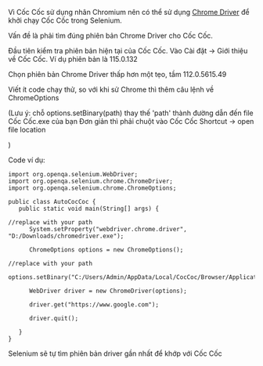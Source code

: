 
Vì Cốc Cốc sử dụng nhân Chromium nên có thể sử dụng [Chrome Driver](https://chromedriver.chromium.org/downloads) để khởi chạy Cốc Cốc trong Selenium.

Vấn đề là phải tìm đúng phiên bản Chrome Driver cho Cốc Cốc.

Đầu tiên kiểm tra phiên bản hiện tại của Cốc Cốc. Vào Cài đặt -> Giới thiệu về Cốc Cốc. Ví dụ phiên bản là 115.0.132

Chọn phiên bản Chrome Driver thấp hơn một tẹo, tầm 112.0.5615.49

Viết ít code chạy thử, so với khi sử Chrome thì thêm câu lệnh về ChromeOptions 

(Lưu ý: chỗ options.setBinary(path) thay thế 'path' thành đường dẫn đến file Cốc Cốc.exe của bạn
Đơn giản thì phải chuột vào Cốc Cốc Shortcut -> open file location


)

Code ví dụ:

    import org.openqa.selenium.WebDriver; 
    import org.openqa.selenium.chrome.ChromeDriver; 
    import org.openqa.selenium.chrome.ChromeOptions;

    public class AutoCocCoc {
       public static void main(String[] args) {

    //replace with your path
          System.setProperty("webdriver.chrome.driver", "D:/Downloads/chromedriver.exe");

		  ChromeOptions options = new ChromeOptions();

    //replace with your path
		  options.setBinary("C:/Users/Admin/AppData/Local/CocCoc/Browser/Application/browser.exe");

		  WebDriver driver = new ChromeDriver(options);
    
	      driver.get("https://www.google.com");
	    
	      driver.quit();

       }
    }

Selenium sẽ tự tìm phiên bản driver gần nhất để khớp với Cốc Cốc
